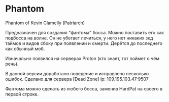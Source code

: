 # Phantom
Phantom of Kevin Clamelly (Patriarch)

Предназначен для создания "фантома" босса. Можно поставить его как подбосса на волне. Он не убегает лечиться, у него нет никаких зед таймов и видов сбоку при появлении и смерти. Дерётся до последнего как обычный моб.

Изначально появился на серверах Proton (кто знает, тот поймет о чём речь). 

В данной версии доработано поведение и исправлено несколько ошибок. Сделано для сервера [Dead Zone] ip: 109.195.103.47:9507

Фантома можно сделать из любого босса, заменив HardPat на своего в первой строке.

